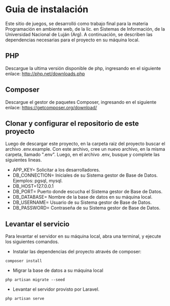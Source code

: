 # Guia de instalación

Este sitio de juegos, se desarrolló como trabajo final para la materia Programación en ambiente web, de la lic. en Sistemas de Información, de la Universidad Nacional de Luján (Arg).
A continuación, se describen las dependencias necesarias para el proyecto en su máquina local.

## PHP
Descargue la ultima versión disponible de php, ingresando en el siguiente enlace: http://php.net/downloads.php

## Composer
Descargue el gestor de paquetes Composer, ingresando en el siguiente enlace: https://getcomposer.org/download/

## Clonar y configurar el repositorio de este proyecto
Luego de descargar este proyecto, en la carpeta raiz del proyecto buscar el archivo .env.example. Con este archivo, cree un nuevo archivo, en la misma carpeta, llamado ".env". Luego, en el archivo .env, busque y complete las siguientes lineas.
* APP_KEY= Solicitar a los desarrolladores.  
* DB_CONNECTION= Iniciales de su Sistema gestor de Base de Datos. Ejemplos: pgsql, mysql.
* DB_HOST=127.0.0.1
* DB_PORT= Puerto donde escucha el Sistema gestor de Base de Datos.
* DB_DATABASE= Nombre de la base de datos en su máquina local.
* DB_USERNAME= Usuario de su Sistema gestor de Base de Datos.
* DB_PASSWORD= Contraseña de su Sistema gestor de Base de Datos.

## Levantar el servicio
Para levantar el servidor en su máquina local, abra una terminal, y ejecute los siguientes comandos.

* Instalar las dependencias del proyecto através de composer:
``` 
composer install
```
* Migrar la base de datos a su máquina local
``` 
php artisan migrate --seed   
```
* Levantar el servidor provisto por Laravel.
``` 
php artisan serve 
```
